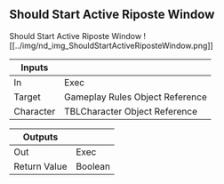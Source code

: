 ## Should Start Active Riposte Window
Should Start Active Riposte Window
![[../img/nd_img_ShouldStartActiveRiposteWindow.png]]

|Inputs||
|--|--|
| In | Exec |
| Target | Gameplay Rules Object Reference |
| Character | TBLCharacter Object Reference |

|Outputs||
|--|--|
| Out | Exec |
| Return Value | Boolean |
